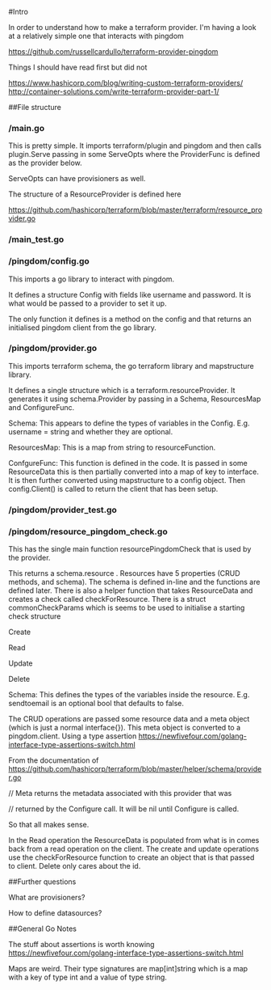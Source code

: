 #Intro

In order to understand how to make a terraform provider. I'm having a look at a relatively simple one that interacts with pingdom

https://github.com/russellcardullo/terraform-provider-pingdom

Things I should have read first but did not

https://www.hashicorp.com/blog/writing-custom-terraform-providers/
http://container-solutions.com/write-terraform-provider-part-1/



##File structure


### /main.go

This is pretty simple. It imports terraform/plugin and pingdom and then calls plugin.Serve passing in some ServeOpts where the ProviderFunc is defined as the provider below.

ServeOpts can have provisioners as well.

The structure of a ResourceProvider is defined here 

https://github.com/hashicorp/terraform/blob/master/terraform/resource_provider.go


### /main_test.go

### /pingdom/config.go

This imports a go library to interact with pingdom. 

It defines a structure Config  with fields like username and password. It is what would be passed to a provider to set it up.

The only function it defines is a method on the config and  that returns an initialised pingdom client from the go library. 


### /pingdom/provider.go

This imports terraform schema, the go terraform library and mapstructure library.

It defines a single structure which is a terraform.resourceProvider. It generates it using schema.Provider by passing in a Schema, ResourcesMap and ConfigureFunc.

Schema: This appears to define the types of variables in the Config. E.g. username = string and whether they are optional.

ResourcesMap: This is a map from string to resourceFunction. 

ConfgureFunc: This function is defined in the code. It is passed in some ResourceData this is then partially converted into a map of key to interface. It is then further converted using mapstructure to a config object. Then config.Client() is called to return the client that has been setup.

### /pingdom/provider_test.go


### /pingdom/resource_pingdom_check.go

This has the single main function resourcePingdomCheck that is used by the provider.

This returns a schema.resource . Resources have 5 properties (CRUD methods, and schema). The schema is defined in-line and the functions are defined later. There is also a helper function that takes ResourceData and creates a check called checkForResource. There is a struct commonCheckParams which is seems to be used to initialise a starting check structure

Create 

Read

Update

Delete

Schema: This defines the types of the variables inside the resource. E.g. sendtoemail is an optional bool that defaults to false.

The CRUD operations are passed some resource data and a meta object (which is just a normal interface{}). This meta object is converted to a pingdom.client. Using a type assertion  https://newfivefour.com/golang-interface-type-assertions-switch.html

From the documentation of https://github.com/hashicorp/terraform/blob/master/helper/schema/provider.go

// Meta returns the metadata associated with this provider that was

// returned by the Configure call. It will be nil until Configure is called. 

So that all makes sense.

In the Read operation the ResourceData is populated from what is in comes back from a read operation on the client. The create and update operations use the checkForResource function to create an object that is that passed to client. Delete only cares about the id.


##Further questions

What are provisioners? 

How to define datasources? 

##General Go Notes

The stuff about assertions is worth knowing  https://newfivefour.com/golang-interface-type-assertions-switch.html

Maps are weird. Their type signatures are map[int]string which is a map with a key of type int and a value of type string.


